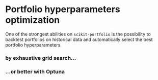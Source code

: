 # Portfolio hyperparameters optimization
One of the strongest abilities on `scikit-portfolio` is the possibility to backtest portfolios on historical data and automatically select the best portfolio hyperparameters.
### by exhaustive grid search...

### ...or better with Optuna